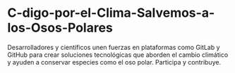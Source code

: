 # C-digo-por-el-Clima-Salvemos-a-los-Osos-Polares
Desarrolladores y científicos unen fuerzas en plataformas como GitLab y GitHub para crear soluciones tecnológicas que aborden el cambio climático y ayuden a conservar especies como el oso polar. Participa y contribuye.

